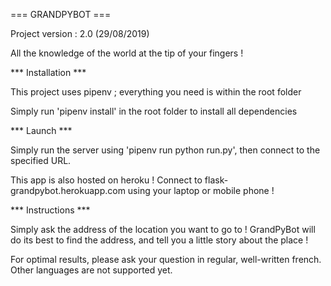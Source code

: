 === GRANDPYBOT ===

Project version : 2.0 (29/08/2019)

All the knowledge of the world at the tip of your fingers !


*** Installation ***

This project uses pipenv ; everything you need is within the root folder

Simply run 'pipenv install' in the root folder to install all dependencies


*** Launch ***

Simply run the server using 'pipenv run python run.py', then connect to the specified URL.

This app is also hosted on heroku ! Connect to flask-grandpybot.herokuapp.com using your laptop or mobile phone !


*** Instructions ***

Simply ask the address of the location you want to go to ! GrandPyBot will do its best to find the address, and tell you a little story about the place !

For optimal results, please ask your question in regular, well-written french. Other languages are not supported yet.
